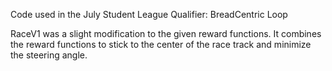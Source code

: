 Code used in the July Student League Qualifier: BreadCentric Loop

RaceV1 was a slight modification to the given reward functions. It combines the reward functions to stick to the center of the race track and minimize the steering angle.

